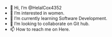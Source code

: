 - 👋 Hi, I’m @HelalCox4352
- 👀 I’m interested in women.
- 🌱 I’m currently learning Software Development.
- 💞️ I’m looking to collaborate on Git hub.
- 📫 How to reach me on Here.

<!---
HelalCox4352/HelalCox4352 is a ✨ special ✨ repository because its `README.md` (this file) appears on your GitHub profile.
You can click the Preview link to take a look at your changes.
--->
